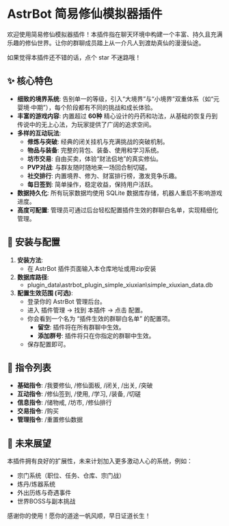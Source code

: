 # **AstrBot 简易修仙模拟器插件**

欢迎使用简易修仙模拟器插件！本插件指在聊天环境中构建一个丰富、持久且充满乐趣的修仙世界。让你的群聊成员踏上从一介凡人到渡劫真仙的漫漫仙途。

如果觉得本插件还不错的话，点个 star 不迷路哦！

## **✨ 核心特色**

* **细致的境界系统**: 告别单一的等级，引入“大境界”与“小境界”双重体系（如“元婴境·中期”），每个阶段都有不同的挑战和成长体验。  
* **丰富的游戏内容**: 内置超过 **60种** 精心设计的丹药和功法，从基础的恢复丹到传说中的无上心法，为玩家提供了广阔的追求空间。  
* **多样的互动玩法**:  
  * **修炼与突破**: 经典的闭关挂机与充满挑战的突破机制。  
  * **物品与装备**: 完整的背包、装备、使用和学习系统。  
  * **坊市交易**: 自由买卖，体验“财法侣地”的真实修仙。  
  * **PVP对战**: 与群友随时随地来一场回合制切磋。  
  * **社交排行**: 内置境界、修为、财富排行榜，激发竞争乐趣。  
  * **每日签到**: 简单操作，稳定收益，保持用户活跃。  
* **数据持久化**: 所有玩家数据均使用 SQLite 数据库存储，机器人重启不影响游戏进度。  
* **高度可配置**: 管理员可通过后台轻松配置插件生效的群聊白名单，实现精细化管理。

## **🚀 安装与配置**

1. **安装方法**:  
   * 在 AstrBot 插件页面输入本仓库地址或用zip安装   
2. **数据库路径**:  
   * plugin_data\astrbot_plugin_simple_xiuxian\simple_xiuxian_data.db  
3. **配置生效范围 (可选)**:  
   * 登录你的 AstrBot 管理后台。  
   * 进入 插件管理 \-\> 找到 本插件 \-\> 点击 配置。  
   * 你会看到一个名为 “插件生效的群聊白名单” 的配置项。  
     * **留空**: 插件将在所有群聊中生效。  
     * **添加群号**: 插件将只在你指定的群聊中生效。  
   * 保存配置即可。

## **📖 指令列表**

* **基础指令**: /我要修仙, /修仙面板, /闭关, /出关, /突破  
* **互动指令**: /修仙签到, /使用, /学习, /装备, /切磋  
* **信息指令**: /储物戒, /坊市, /修仙排行  
* **交易指令**: /购买  
* **管理指令**: /重置修仙数据

## **🔮 未来展望**

本插件拥有良好的扩展性，未来计划加入更多激动人心的系统，例如：

* 宗门系统（职位、任务、仓库、宗门战）  
* 炼丹/炼器系统  
* 外出历练与奇遇事件  
* 世界BOSS与副本挑战

感谢你的使用！愿你的道途一帆风顺，早日证道长生！